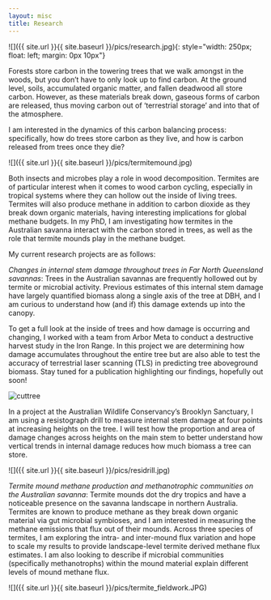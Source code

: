 ```yaml
---
layout: misc
title: Research
---
```

![]({{ site.url }}{{ site.baseurl }}/pics/research.jpg){: style="width: 250px; float: left; margin: 0px 10px"}


Forests store carbon in the towering trees that we walk amongst in the woods, but you don’t have to only look up to find carbon. At the ground level, soils, accumulated organic matter, and fallen deadwood all store carbon. However, as these materials break down, gaseous forms of carbon are released, thus moving carbon out of ‘terrestrial storage’ and into that of the atmosphere.

I am interested in the dynamics of this carbon balancing process: specifically, how do trees store carbon as they live, and how is carbon released from trees once they die? 

![]({{ site.url }}{{ site.baseurl }}/pics/termitemound.jpg)

Both insects and microbes play a role in wood decomposition. Termites are of particular interest when it comes to wood carbon cycling, especially in tropical systems where they can hollow out the inside of living trees. Termites will also produce methane in addition to carbon dioxide as they break down organic materials, having interesting implications for global methane budgets. In my PhD, I am investigating how termites in the Australian savanna interact with the carbon stored in trees, as well as the role that termite mounds play in the methane budget.

My current research projects are as follows:

*Changes in internal stem damage throughout trees in Far North Queensland savannas*: Trees in the Australian savannas are frequently hollowed out by termite or microbial activity. Previous estimates of this internal stem damage have largely quantified biomass along a single axis of the tree at DBH, and I am curious to understand how (and if) this damage extends up into the canopy.

To get a full look at the inside of trees and how damage is occurring and changing, I worked with a team from Arbor Meta to conduct a destructive harvest study in the Iron Range. In this project we are determining how damage accumulates throughout the entire tree but are also able to test the accuracy of terrestrial laser scanning (TLS) in predicting tree aboveground biomass. Stay tuned for a publication highlighting our findings, hopefully out soon! 

![cuttree](https://github.com/ayatsko/ayatsko.github.io/assets/53024069/b2b944bd-042f-45e6-a29e-fabddde1bb07)

In a project at the Australian Wildlife Conservancy’s Brooklyn Sanctuary, I am using a resistograph drill to measure internal stem damage at four points at increasing heights on the tree. I will test how the proportion and area of damage changes across heights on the main stem to better understand how vertical trends in internal damage reduces how much biomass a tree can store.

![]({{ site.url }}{{ site.baseurl }}/pics/residrill.jpg)

*Termite mound methane production and methanotrophic communities on the Australian savanna*: Termite mounds dot the dry tropics and have a noticeable presence on the savanna landscape in northern Australia. Termites are known to produce methane as they break down organic material via gut microbial symbioses, and I am interested in measuring the methane emissions that flux out of their mounds. Across three species of termites, I am exploring the intra- and inter-mound flux variation and hope to scale my results to provide landscape-level termite derived methane flux estimates. I am also looking to describe if microbial communities (specifically methanotrophs) within the mound material explain different levels of mound methane flux.

![]({{ site.url }}{{ site.baseurl }}/pics/termite_fieldwork.JPG)
